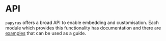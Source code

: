 # API

`papyrus` offers a broad API to enable embedding and customisation. Each module which provides this
functionality has documentation and there are
[examples](https://github.com/kurtlawrence/papyrus/tree/master/papyrus/examples)
that can be used as a guide.

